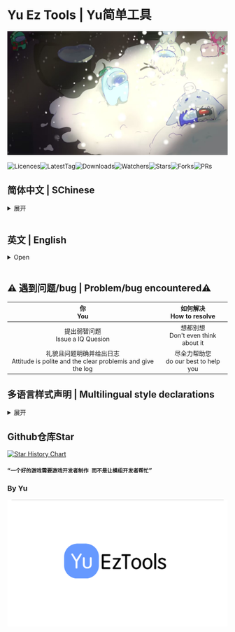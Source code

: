 # Yu Ez Tools | Yu简单工具

![YuET-BG](./YuEzTools/Resources/YuET-BG.jpg)

<img src="https://badgen.net/github/license/Team-YuTeam/YuEzTools" alt="Licences"><img src="https://badgen.net/github/tag/Team-YuTeam/YuEzTools" alt="LatestTag"><img src="https://badgen.net/github/assets-dl/Team-YuTeam/YuEzTools" alt="Downloads"><img src="https://badgen.net/github/watchers/Team-YuTeam/YuEzTools" alt="Watchers"><img src="https://badgen.net/github/stars/Team-YuTeam/YuEzTools" alt="Stars"><img src="https://badgen.net/github/forks/Team-YuTeam/YuEzTools" alt="Forks"><img src="https://badgen.net/github/prs/Team-YuTeam/YuEzTools" alt="PRs">

## 简体中文 | SChinese
<details>
<summary> 展开 </summary>

### AU！好玩的AU！

### 你好啊~这里是YuEzTools！下面是一些有用的按钮，你可以点击看看！

<a href="https://github.com/Team-YuTeam/YuEzTools/releases" target="_blank"><img src="https://img.shields.io/badge/获取新版本%20-%231DA1F2.svg?&style=for-the-badge&logo=GitHub&logoColor=white&color=000000"/></a>

### 使用教程
1. 打开后即启动
2. 若不是房主 部分功能需打开`非安全模式`（按下 `F5` 切换模式）

### 在`非安全模式`下 YuET会做的操作
尝试封禁

### 致谢
- KARPED1EM - 技术帮助&代码提供
- NikoCat233 - 技术帮助&代码提供
- Slok7675 - 技术帮助&代码提供
- Farewell - 技术帮助
- LezaiYa - 技术帮助&翻译帮助&代码提供
- Imp11 - 技术帮助&翻译帮助&代码提供
- 慕斯Mousse - 翻译帮助&代码提供
- 小白熊贝儿 - Logo设计
- Among us - 想法提供&代码提供
- 鱼竿 - 背景图画师
- redphantom1000 - 英文翻译
- Mods: TONEX FSX TOHE TOHEN NoS
</details>
<br>

## 英文 | English
<details>
<summary> Open </summary>

### An Ez Tools mod for Game `Among Us`

### Welcome to YuEzTools! Here are some useful buttons you can click to see!

<a href="https://github.com/Team-YuTeam/YuEzTools/releases" target="_blank"><img src="https://img.shields.io/badge/Releases%20-%231DA1F2.svg?&style=for-the-badge&logo=GitHub&logoColor=white&color=000000"/></a>

### How to use
1. Open to start!
2. If you are not the host, you may need to enable `UnSafe Mode` to use some of the features（Press `F5` to switch mode）

### In `UnSafe Mode`, YuET will do
Try to ban

### Thanks
- KARPED1EM - Technical assistance & Code provided
- NikoCat233 - Technical assistance & Code provided
- Slok7675 - Technical assistance & Code provided
- Farewell - Technical assistance
- LezaiYa - Technical assistance&Translation Help&Code provision
- Imp11 - Technical assistance&Translation Help
- Mousse - Translation Help & Code provided
- XiaoBaiXiongBeiEr - Logo Design
- Among us - Idea provision&Code provision
- YuGan - Background Painter
- redphantom1000 - English Translation Help
- Mods: TONEX FSX TOHE TOHEN NoS
</details>
<br>

## :warning: 遇到问题/bug | Problem/bug encountered:warning:
|                                  你<br>You                                   |      如何解决<br>How to resolve       |
|:---------------------------------------------------------------------------:|:---------------------------------:|
|                        提出弱智问题<br>Issue a IQ Quesion                         | 想都别想<br>Don't even think about it |
| 礼貌且问题明确并给出日志<br>Attitude is polite and the clear problemis and give the log | 尽全力帮助您<br>do our best to help you |


## 多语言样式声明 | Multilingual style declarations
<details>
<summary> 展开 </summary>

## SChinese | 简体中文
这些模组不隶属于 Among Us 或 Innersloth LLC，其包含的内容也未得到 Innersloth LLC 的认可或以其他方式赞助。此处包含的部分材料是Innersloth LLC的财产。
## TChinese | 繁体中文
這些模組不隸屬於 Among Us 或 Innersloth LLC，其包含的內容也未得到 Innersloth LLC 的認可或以其他方式贊助。此處包含的部分材料是Innersloth LLC的財產。
## English | 英文
This mod is not affiliated with Among Us or Innersloth LLC, and the content contained therein is not endorsed or otherwise sponsored by Innersloth LLC. Portions of the materials contained herein are property of Innersloth LLC.
## French | 法文
Ce mod n'est pas affilié à Among Us ou à Innersloth LLC, et le contenu qu'il contient n'est pas approuvé ou autrement parrainé par Innersloth LLC. Certaines parties des documents contenus dans le présent document sont la propriété d'Innersloth LLC.
## Japanese | 日文
これらのモジュールは、Among UsまたはInnersloth LLCと提携しておらず、Innersloth LLCが承認またはその他の形でスポンサーとなっているコンテンツは含まれていません。 ここに含まれる資料の一部は、Innersloth LLCの所有物です。
## Russian | 俄文
Эти модули не связаны с Among Us или Innersloth LLC и не содержат контента, который был одобрен или иным образом спонсирован Innersloth LLC. Некоторые из содержащихся здесь материалов являются собственностью Innersloth LLC.

</details>

## Github仓库Star

[![Star History Chart](https://api.star-history.com/svg?repos=Team-YuTeam/YuEzTools&type=Date)](https://star-history.com/#Team-YuTeam/YuEzTools&Date)

#### `“一个好的游戏需要游戏开发者制作 而不是让模组开发者帮忙”`

### By Yu

![YuET-Logo-tm](./YuEzTools/Resources/YuET-Logo-untm.png)
